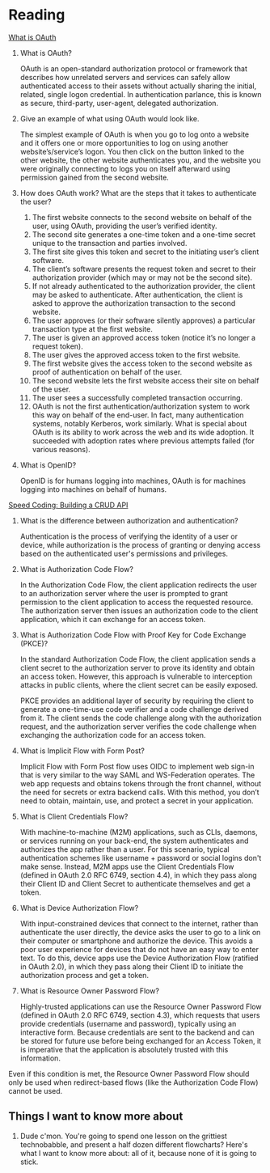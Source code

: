 # Reading

[What is OAuth](https://www.csoonline.com/article/3216404/what-is-oauth-how-the-open-authorization-framework-works.html)

1. What is OAuth?

    OAuth is an open-standard authorization protocol or framework that describes how unrelated servers and services can safely allow authenticated access to their assets without actually sharing the initial, related, single logon credential. In authentication parlance, this is known as secure, third-party, user-agent, delegated authorization.

2. Give an example of what using OAuth would look like.

    The simplest example of OAuth is when you go to log onto a website and it offers one or more opportunities to log on using another website’s/service’s logon. You then click on the button linked to the other website, the other website authenticates you, and the website you were originally connecting to logs you on itself afterward using permission gained from the second website.

3. How does OAuth work? What are the steps that it takes to authenticate the user?

    1. The first website connects to the second website on behalf of the user, using OAuth, providing the user’s verified identity.
    2. The second site generates a one-time token and a one-time secret unique to the transaction and parties involved.
    3. The first site gives this token and secret to the initiating user’s client software.
    4. The client’s software presents the request token and secret to their authorization provider (which may or may not be the second site).
    5. If not already authenticated to the authorization provider, the client may be asked to authenticate. After authentication, the client is asked to approve the authorization transaction to the second website.
    6. The user approves (or their software silently approves) a particular transaction type at the first website.
    7. The user is given an approved access token (notice it’s no longer a request token).
    8. The user gives the approved access token to the first website.
    9. The first website gives the access token to the second website as proof of authentication on behalf of the user.
    10. The second website lets the first website access their site on behalf of the user.
    11. The user sees a successfully completed transaction occurring.
    12. OAuth is not the first authentication/authorization system to work this way on behalf of the end-user. In fact, many authentication systems, notably Kerberos, work similarly. What is special about OAuth is its ability to work across the web and its wide adoption. It succeeded with adoption rates where previous attempts failed (for various reasons).

4. What is OpenID?

    OpenID is for humans logging into machines, OAuth is for machines logging into machines on behalf of humans.

[Speed Coding: Building a CRUD API](https://auth0.com/docs/get-started/authentication-and-authorization-flow)

1. What is the difference between authorization and authentication?

    Authentication is the process of verifying the identity of a user or device, while authorization is the process of granting or denying access based on the authenticated user's permissions and privileges.

2. What is Authorization Code Flow?

    In the Authorization Code Flow, the client application redirects the user to an authorization server where the user is prompted to grant permission to the client application to access the requested resource. The authorization server then issues an authorization code to the client application, which it can exchange for an access token.

3. What is Authorization Code Flow with Proof Key for Code Exchange (PKCE)?

    In the standard Authorization Code Flow, the client application sends a client secret to the authorization server to prove its identity and obtain an access token. However, this approach is vulnerable to interception attacks in public clients, where the client secret can be easily exposed.

    PKCE provides an additional layer of security by requiring the client to generate a one-time-use code verifier and a code challenge derived from it. The client sends the code challenge along with the authorization request, and the authorization server verifies the code challenge when exchanging the authorization code for an access token.

4. What is Implicit Flow with Form Post?

    Implicit Flow with Form Post flow uses OIDC to implement web sign-in that is very similar to the way SAML and WS-Federation operates. The web app requests and obtains tokens through the front channel, without the need for secrets or extra backend calls. With this method, you don’t need to obtain, maintain, use, and protect a secret in your application.

5. What is Client Credentials Flow?

    With machine-to-machine (M2M) applications, such as CLIs, daemons, or services running on your back-end, the system authenticates and authorizes the app rather than a user. For this scenario, typical authentication schemes like username + password or social logins don't make sense. Instead, M2M apps use the Client Credentials Flow (defined in OAuth 2.0 RFC 6749, section 4.4), in which they pass along their Client ID and Client Secret to authenticate themselves and get a token.

6. What is Device Authorization Flow?

    With input-constrained devices that connect to the internet, rather than authenticate the user directly, the device asks the user to go to a link on their computer or smartphone and authorize the device. This avoids a poor user experience for devices that do not have an easy way to enter text. To do this, device apps use the Device Authorization Flow (ratified in OAuth 2.0), in which they pass along their Client ID to initiate the authorization process and get a token.

7. What is Resource Owner Password Flow?

    Highly-trusted applications can use the Resource Owner Password Flow (defined in OAuth 2.0 RFC 6749, section 4.3), which requests that users provide credentials (username and password), typically using an interactive form. Because credentials are sent to the backend and can be stored for future use before being exchanged for an Access Token, it is imperative that the application is absolutely trusted with this information.

Even if this condition is met, the Resource Owner Password Flow should only be used when redirect-based flows (like the Authorization Code Flow) cannot be used.

## Things I want to know more about

1. Dude c'mon. You're going to spend one lesson on the grittiest technobabble, and present a half dozen different flowcharts? Here's what I want to know more about: all of it, because none of it is going to stick.

